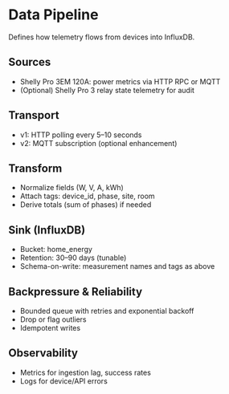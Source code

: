 # Data Pipeline

Defines how telemetry flows from devices into InfluxDB.

## Sources
- Shelly Pro 3EM 120A: power metrics via HTTP RPC or MQTT
- (Optional) Shelly Pro 3 relay state telemetry for audit

## Transport
- v1: HTTP polling every 5–10 seconds
- v2: MQTT subscription (optional enhancement)

## Transform
- Normalize fields (W, V, A, kWh)
- Attach tags: device_id, phase, site, room
- Derive totals (sum of phases) if needed

## Sink (InfluxDB)
- Bucket: home_energy
- Retention: 30–90 days (tunable)
- Schema-on-write: measurement names and tags as above

## Backpressure & Reliability
- Bounded queue with retries and exponential backoff
- Drop or flag outliers
- Idempotent writes

## Observability
- Metrics for ingestion lag, success rates
- Logs for device/API errors
